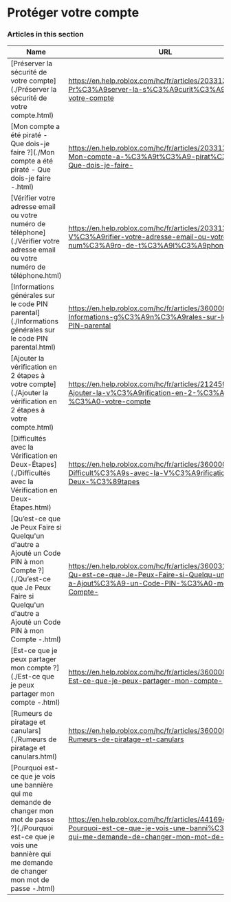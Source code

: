 # Protéger votre compte  
### Articles in this section
Name|URL
-|-
[Préserver la sécurité de votre compte](./Préserver la sécurité de votre compte.html) |https://en.help.roblox.com/hc/fr/articles/203313380-Pr%C3%A9server-la-s%C3%A9curit%C3%A9-de-votre-compte
[Mon compte a été piraté - Que dois-je faire ?](./Mon compte a été piraté - Que dois-je faire -.html) |https://en.help.roblox.com/hc/fr/articles/203313390-Mon-compte-a-%C3%A9t%C3%A9-pirat%C3%A9-Que-dois-je-faire-
[Vérifier votre adresse email ou votre numéro de téléphone](./Vérifier votre adresse email ou votre numéro de téléphone.html) |https://en.help.roblox.com/hc/fr/articles/203313350-V%C3%A9rifier-votre-adresse-email-ou-votre-num%C3%A9ro-de-t%C3%A9l%C3%A9phone
[Informations générales sur le code PIN parental](./Informations générales sur le code PIN parental.html) |https://en.help.roblox.com/hc/fr/articles/360000239523-Informations-g%C3%A9n%C3%A9rales-sur-le-code-PIN-parental
[Ajouter la vérification en 2 étapes à votre compte](./Ajouter la vérification en 2 étapes à votre compte.html) |https://en.help.roblox.com/hc/fr/articles/212459863-Ajouter-la-v%C3%A9rification-en-2-%C3%A9tapes-%C3%A0-votre-compte
[Difficultés avec la Vérification en Deux-Étapes](./Difficultés avec la Vérification en Deux-Étapes.html) |https://en.help.roblox.com/hc/fr/articles/360000350706-Difficult%C3%A9s-avec-la-V%C3%A9rification-en-Deux-%C3%89tapes
[Qu’est-ce que Je Peux Faire si Quelqu'un d'autre a Ajouté un Code PIN à mon Compte ?](./Qu’est-ce que Je Peux Faire si Quelqu'un d'autre a Ajouté un Code PIN à mon Compte -.html) |https://en.help.roblox.com/hc/fr/articles/360031316752-Qu-est-ce-que-Je-Peux-Faire-si-Quelqu-un-d-autre-a-Ajout%C3%A9-un-Code-PIN-%C3%A0-mon-Compte-
[Est-ce que  je peux partager mon compte ?](./Est-ce que  je peux partager mon compte -.html) |https://en.help.roblox.com/hc/fr/articles/360000236103-Est-ce-que-je-peux-partager-mon-compte-
[Rumeurs de piratage et canulars](./Rumeurs de piratage et canulars.html) |https://en.help.roblox.com/hc/fr/articles/360000240346-Rumeurs-de-piratage-et-canulars
[Pourquoi est-ce que je vois une bannière qui me demande de changer mon mot de passe ?](./Pourquoi est-ce que je vois une bannière qui me demande de changer mon mot de passe -.html) |https://en.help.roblox.com/hc/fr/articles/4416940180500-Pourquoi-est-ce-que-je-vois-une-banni%C3%A8re-qui-me-demande-de-changer-mon-mot-de-passe-